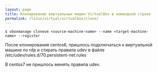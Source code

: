 ```yaml
---
layout: page
title: Клонирование виртуальных машин VirtualBox в командной строке
permalink: /linux/virtual/virtualbox/clone/
---
```



    $ vboxmanage clonevm <source-machine-name> --name <target-machine-name> --register


После клонирования centos6, пришлось подключаться к виртуальной машине по rdp и стирать правила udev в файле /etc/udev/rules.d/70.persistent-net.rules

В centos7 не пришлось менять правила udev.
